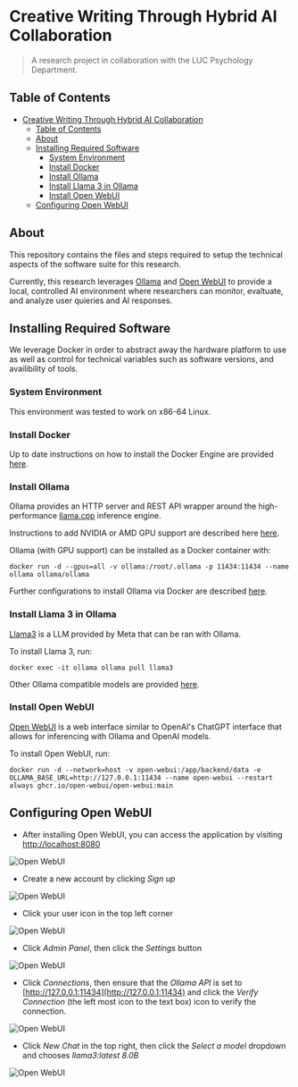 # Creative Writing Through Hybrid AI Collaboration

> A research project in collaboration with the LUC Psychology Department.

## Table of Contents

- [Creative Writing Through Hybrid AI Collaboration](#creative-writing-through-hybrid-ai-collaboration)
  - [Table of Contents](#table-of-contents)
  - [About](#about)
  - [Installing Required Software](#installing-required-software)
    - [System Environment](#system-environment)
    - [Install Docker](#install-docker)
    - [Install Ollama](#install-ollama)
    - [Install Llama 3 in Ollama](#install-llama-3-in-ollama)
    - [Install Open WebUI](#install-open-webui)
  - [Configuring Open WebUI](#configuring-open-webui)

## About

This repository contains the files and steps required to setup the technical
aspects of the software suite for this research.

Currently, this research leverages [Ollama](https://github.com/ollama/ollama)
and [Open WebUI](https://github.com/open-webui/open-webui) to provide a local,
controlled AI environment where researchers can monitor, evaltuate, and analyze
user quieries and AI responses.

## Installing Required Software

We leverage Docker in order to abstract away the hardware platform to use as
well as control for technical variables such as software versions, and
availibility of tools.

### System Environment

This environment was tested to work on x86-64 Linux.

### Install Docker

Up to date instructions on how to install the Docker Engine are provided
[here](https://docs.docker.com/engine/install/).

### Install Ollama

Ollama provides an HTTP server and REST API wrapper around the high-performance
[llama.cpp](https://github.com/ggerganov/llama.cpp) inference engine.

Instructions to add NVIDIA or AMD GPU support are described here
[here](https://hub.docker.com/r/ollama/ollama).

Ollama (with GPU support) can be installed as a Docker container with:

```shell
docker run -d --gpus=all -v ollama:/root/.ollama -p 11434:11434 --name ollama ollama/ollama
```

Further configurations to install Ollama via Docker are described
[here](https://hub.docker.com/r/ollama/ollama).

### Install Llama 3 in Ollama

[Llama3](https://llama.meta.com/llama3/) is a LLM provided by Meta that can be
ran with Ollama.

To install Llama 3, run:

```shell
docker exec -it ollama ollama pull llama3
```

Other Ollama compatible models are provided [here](https://ollama.com/library).

### Install Open WebUI

[Open WebUI](https://github.com/open-webui/open-webui) is a web interface
similar to OpenAI's ChatGPT interface that allows for inferencing with Ollama
and OpenAI models.

To install Open WebUI, run:

```shell
docker run -d --network=host -v open-webui:/app/backend/data -e OLLAMA_BASE_URL=http://127.0.0.1:11434 --name open-webui --restart always ghcr.io/open-webui/open-webui:main
```

## Configuring Open WebUI

- After installing Open WebUI, you can access the application by visiting
  [http://localhost:8080](http://localhost:8080)

![Open WebUI](img/openWebUI_0.png)

- Create a new account by clicking *Sign up*

![Open WebUI](img/openWebUI_1.png)

- Click your user icon in the top left corner

![Open WebUI](img/openWebUI_2.png)

- Click *Admin Panel*, then click the *Settings* button

![Open WebUI](img/openWebUI_3.png)

- Click *Connections*, then ensure that the *Ollama API* is set to
  [http://127.0.0.1:11434](http://127.0.0.1:11434) and click the *Verify
  Connection* (the left most icon to the text box) icon to verify the
  connection.

![Open WebUI](img/openWebUI_4.png)

- Click *New Chat* in the top right, then click the *Select a model* dropdown
  and chooses *llama3:latest 8.0B*

![Open WebUI](img/openWebUI_5.png)
